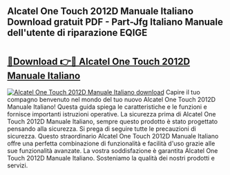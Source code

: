 ## Alcatel One Touch 2012D Manuale Italiano Download gratuit PDF - Part-Jfg Italiano Manuale dell'utente di riparazione EQIGE

# <h2><a href="http://dfcq0u.blite.top/?on=Alcatel+One+Touch+2012D+Manuale+Italiano">🔗Download 👉🔴 Alcatel One Touch 2012D Manuale Italiano</a></h2>

[![Alcatel One Touch 2012D Manuale Italiano download](https://i.imgur.com/lujVjoI.png)](http://dfcq0u.blite.top/?on=Alcatel+One+Touch+2012D+Manuale+Italiano)
Capire il tuo compagno benvenuto nel mondo del tuo nuovo Alcatel One Touch 2012D Manuale Italiano! Questa guida spiega le caratteristiche e le funzioni e fornisce importanti istruzioni operative. La sicurezza prima di Alcatel One Touch 2012D Manuale Italiano, sempre questo prodotto è stato progettato pensando alla sicurezza. Si prega di seguire tutte le precauzioni di sicurezza. Questo straordinario Alcatel One Touch 2012D Manuale Italiano offre una perfetta combinazione di funzionalità e facilità d'uso grazie alle sue funzionalità avanzate. La vostra soddisfazione è garantita Alcatel One Touch 2012D Manuale Italiano. Sosteniamo la qualità dei nostri prodotti e servizi.
